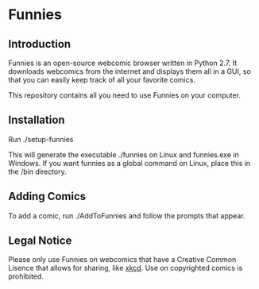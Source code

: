 Funnies
================================================================================

Introduction
--------------------------------------------------------------------------------

Funnies is an open-source webcomic browser written in Python 2.7. It downloads webcomics from the internet and displays them all in a GUI, so that you can easily keep track of all your favorite comics. 

This repository contains all you need to use Funnies on your computer. 


Installation
--------------------------------------------------------------------------------

Run 
    ./setup-funnies

This will generate the executable ./funnies on Linux and funnies.exe in Windows. If you want funnies as a global command on Linux, place this in the /bin directory.


Adding Comics
-------------------------------------------------------------------------------

To add a comic, run 
     ./AddToFunnies
and follow the prompts that appear. 


Legal Notice
--------------------------------------------------------------------------------

Please only use Funnies on webcomics that have a Creative Common Lisence that allows for sharing, like [xkcd][1]. Use on copyrighted comics is prohibited. 

  [1]: https://xkcd.com/
 
